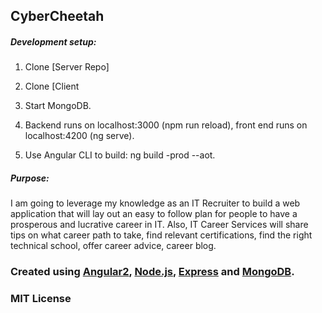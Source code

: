 CyberCheetah
------
##### Development setup:

1. Clone [Server Repo]

2. Clone [Client

3. Start MongoDB.

4. Backend runs on localhost:3000 (npm run reload), front end runs on localhost:4200 (ng serve).

5. Use Angular CLI to build: ng build -prod --aot.


##### Purpose:
I am going to leverage my knowledge as an IT Recruiter to build a web application that will lay out an easy to follow plan for people to have a prosperous and lucrative career in IT. Also, IT Career Services  will share tips on what career path to take, find relevant certifications, find the right technical school, offer career advice, career blog.


### Created using [Angular2](https://angular.io), [Node.js](https://nodejs.org), [Express](https://expressjs.com/) and [MongoDB](https://www.mongodb.com/).


### MIT License
